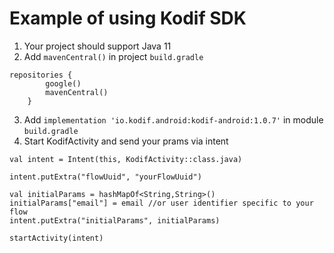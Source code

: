 # Example of using Kodif SDK

1. Your project should support Java 11
2. Add `mavenCentral()` in project `build.gradle`
```
repositories {
        google()
        mavenCentral()
    }
```
3. Add `implementation 'io.kodif.android:kodif-android:1.0.7'` in module `build.gradle`
4. Start KodifActivity and send your prams via intent

```
val intent = Intent(this, KodifActivity::class.java)

intent.putExtra("flowUuid", "yourFlowUuid")

val initialParams = hashMapOf<String,String>()
initialParams["email"] = email //or user identifier specific to your flow
intent.putExtra("initialParams", initialParams)

startActivity(intent)
```

